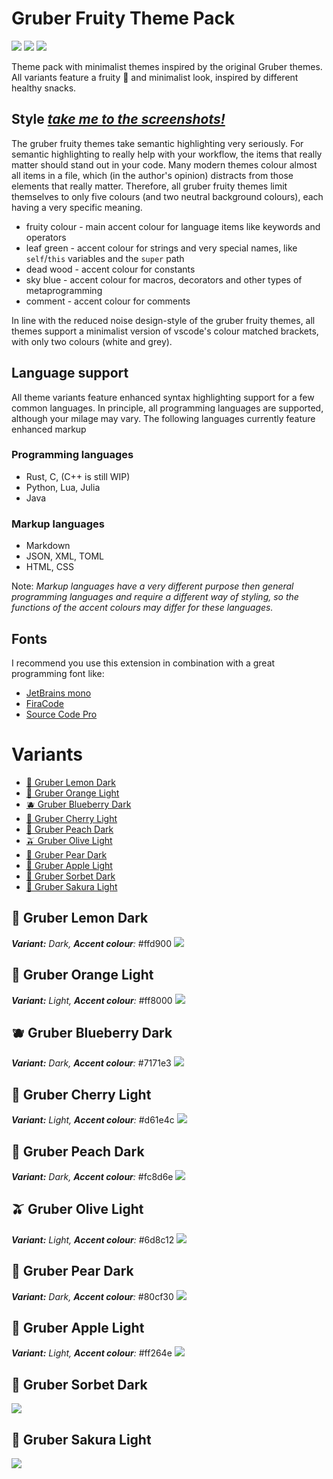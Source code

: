 # **Gruber Fruity Theme Pack**
![](https://img.shields.io/visual-studio-marketplace/stars/rw-smups.gruberfruity?style=for-the-badge)
![](https://img.shields.io/visual-studio-marketplace/d/rw-smups.gruberfruity?style=for-the-badge)
![](https://img.shields.io/visual-studio-marketplace/v/rw-smups.gruberfruity?style=for-the-badge)

Theme pack with minimalist themes inspired by the original Gruber themes.
All variants feature a fruity 🫠 and minimalist look, inspired by different
healthy snacks.

## Style [*take me to the screenshots!*](#variants)
The gruber fruity themes take semantic highlighting very seriously. For semantic
highlighting to really help with your workflow, the items that really matter
should stand out in your code. Many modern themes colour almost all items in a file,
which (in the author's opinion) distracts from those elements that really matter.
Therefore, all gruber fruity themes limit themselves to only five colours (and two
neutral background colours), each having a very specific meaning.
- fruity colour - main accent colour for language items like keywords and operators
- leaf green - accent colour for strings and very special names, like `self`/`this` variables and the `super` path
- dead wood - accent colour for constants
- sky blue - accent colour for macros, decorators and other types of metaprogramming
- comment - accent colour for comments

In line with the reduced noise design-style of the gruber fruity themes, all themes
support a minimalist version of vscode's colour matched brackets, with only two
colours (white and grey).

## Language support
All theme variants feature enhanced syntax highlighting support for a few
common languages. In principle, all programming languages are supported, although
your milage may vary. The following languages currently feature enhanced markup 

### Programming languages
- Rust, C, (C++ is still WIP)
- Python, Lua, Julia
- Java

### Markup languages
- Markdown
- JSON, XML, TOML
- HTML, CSS

Note: *Markup languages have a very different purpose then general programming
languages and require a different way of styling, so the functions of the accent
colours may differ for these languages.*

## Fonts
I recommend you use this extension in combination with a great programming font like:
- [JetBrains mono](https://www.jetbrains.com/lp/mono/)
- [FiraCode](https://github.com/tonsky/FiraCode)
- [Source Code Pro](https://fonts.google.com/specimen/Source+Code+Pro)

# Variants
- [🍋 Gruber Lemon Dark](#🍋-gruber-lemon-dark)
- [🍊 Gruber Orange Light](#🍊-gruber-orange-light)
- [🫐 Gruber Blueberry Dark](#🫐-gruber-blueberry-dark)
- [🍒 Gruber Cherry Light](#🍒-gruber-cherry-light)
- [🍑 Gruber Peach Dark](#🍑-gruber-peach-dark)
- [🫒 Gruber Olive Light](#🫒-gruber-olive-light)
- [🍐 Gruber Pear Dark](#🍐-gruber-pear-dark)
- [🍎 Gruber Apple Light](#🍎-gruber-apple-light)
- [🍧 Gruber Sorbet Dark](#🍧-gruber-sorbet-dark)
- [🌸 Gruber Sakura Light](#🌸-gruber-sakura-light)

## **🍋 Gruber Lemon Dark**
_**Variant:** Dark, **Accent colour**:_ #ffd900
![](./screenshots/Lemon%20Dark.png)

## **🍊 Gruber Orange Light**
_**Variant:** Light, **Accent colour**:_ #ff8000
![](./screenshots/Orange%20Light.png)

## **🫐 Gruber Blueberry Dark**
_**Variant:** Dark, **Accent colour**:_ #7171e3
![](./screenshots/Blueberry%20Dark.png)

## **🍒 Gruber Cherry Light**
_**Variant:** Light, **Accent colour**:_ #d61e4c
![](./screenshots/Cherry%20Light.png)

## **🍑 Gruber Peach Dark**
_**Variant:** Dark, **Accent colour**:_ #fc8d6e
![](./screenshots/Peach%20Dark.png)

## **🫒 Gruber Olive Light**
_**Variant:** Light, **Accent colour**:_ #6d8c12
![](./screenshots/Olive%20Light.png)

## **🍐 Gruber Pear Dark**
_**Variant:** Dark, **Accent colour**:_ #80cf30
![](./screenshots/Pear%20Dark.png)

## **🍎 Gruber Apple Light**
_**Variant:** Light, **Accent colour**:_ #ff264e
![](./screenshots/Apple%20Light.png)

## **🍧 Gruber Sorbet Dark**
![](./screenshots/Sorbet%20Dark.png)

## **🌸 Gruber Sakura Light**
![](./screenshots/Sakura%20Light.png)